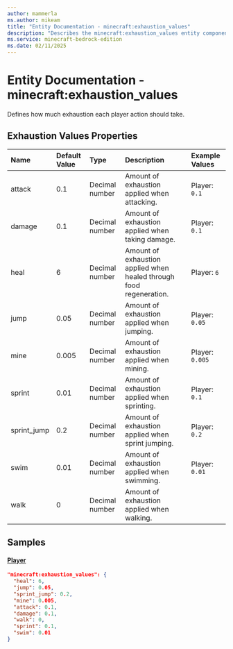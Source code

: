 ```yaml
---
author: mammerla
ms.author: mikeam
title: "Entity Documentation - minecraft:exhaustion_values"
description: "Describes the minecraft:exhaustion_values entity component"
ms.service: minecraft-bedrock-edition
ms.date: 02/11/2025 
---
```


# Entity Documentation - minecraft:exhaustion_values

Defines how much exhaustion each player action should take.


## Exhaustion Values Properties

|Name       |Default Value |Type |Description |Example Values |
|:----------|:-------------|:----|:-----------|:------------- |
| attack | 0.1 | Decimal number | Amount of exhaustion applied when attacking. | Player: `0.1` | 
| damage | 0.1 | Decimal number | Amount of exhaustion applied when taking damage. | Player: `0.1` | 
| heal | 6 | Decimal number | Amount of exhaustion applied when healed through food regeneration. | Player: `6` | 
| jump | 0.05 | Decimal number | Amount of exhaustion applied when jumping. | Player: `0.05` | 
| mine | 0.005 | Decimal number | Amount of exhaustion applied when mining. | Player: `0.005` | 
| sprint | 0.01 | Decimal number | Amount of exhaustion applied when sprinting. | Player: `0.1` | 
| sprint_jump | 0.2 | Decimal number | Amount of exhaustion applied when sprint jumping. | Player: `0.2` | 
| swim | 0.01 | Decimal number | Amount of exhaustion applied when swimming. | Player: `0.01` | 
| walk | 0 | Decimal number | Amount of exhaustion applied when walking. |  | 

## Samples

#### [Player](https://github.com/Mojang/bedrock-samples/tree/preview/behavior_pack/entities/player.json)


```json
"minecraft:exhaustion_values": {
  "heal": 6,
  "jump": 0.05,
  "sprint_jump": 0.2,
  "mine": 0.005,
  "attack": 0.1,
  "damage": 0.1,
  "walk": 0,
  "sprint": 0.1,
  "swim": 0.01
}
```
